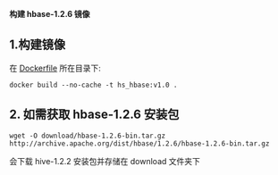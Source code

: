 ﻿**构建 hbase-1.2.6 镜像**

## 1.构建镜像
在 [Dockerfile](./Dockerfile) 所在目录下:  
```
docker build --no-cache -t hs_hbase:v1.0 .
```

## 2. 如需获取 hbase-1.2.6 安装包        
```
wget -O download/hbase-1.2.6-bin.tar.gz http://archive.apache.org/dist/hbase/1.2.6/hbase-1.2.6-bin.tar.gz
```   
会下载 hive-1.2.2 安装包并存储在 download 文件夹下

